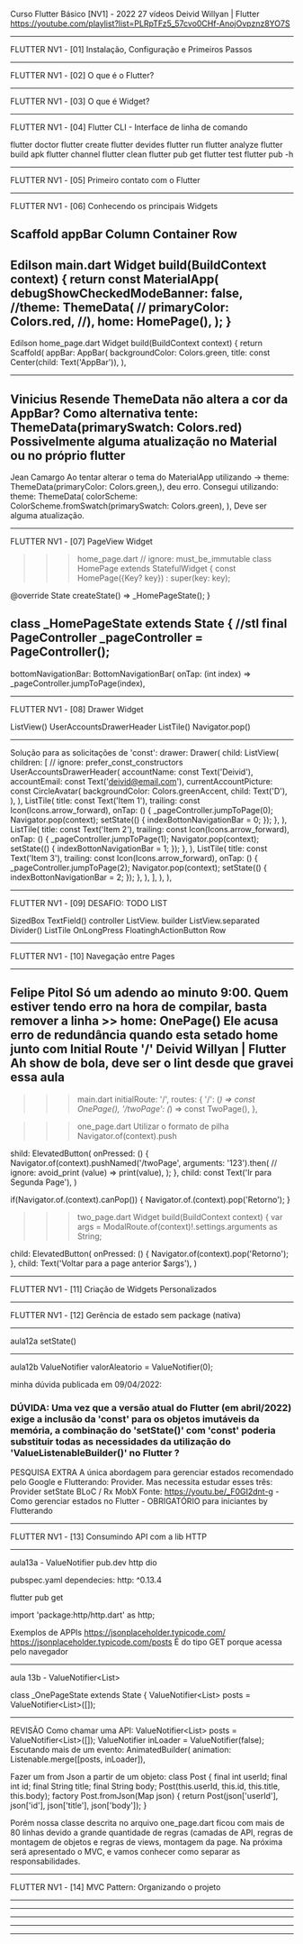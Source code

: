 Curso Flutter Básico [NV1] - 2022
27 vídeos
Deivid Willyan | Flutter
https://youtube.com/playlist?list=PLRpTFz5_57cvo0CHf-AnojOvpznz8YO7S

________________________________________________________________
FLUTTER NV1 - [01] Instalação, Configuração e Primeiros Passos

________________________________________________________________
FLUTTER NV1 - [02] O que é o Flutter?

________________________________________________________________
FLUTTER NV1 - [03] O que é Widget?
 
________________________________________________________________ 
FLUTTER NV1 - [04] Flutter CLI - Interface de linha de comando

flutter doctor
flutter create
flutter devides
flutter run
flutter analyze
flutter build apk
flutter channel
flutter clean
flutter pub get
flutter test
flutter pub -h

________________________________________________________________
FLUTTER NV1 - [05] Primeiro contato com o Flutter

 
________________________________________________________________
FLUTTER NV1 - [06] Conhecendo os principais Widgets

Scaffold
appBar
Column
Container
Row
-----------------------------
Edilson
main.dart
Widget build(BuildContext context) {
    return const MaterialApp(
      debugShowCheckedModeBanner: false,
      //theme: ThemeData(
      //  primaryColor: Colors.red,
      //),
      home: HomePage(),
    );
  }
-----------------------------
Edilson
home_page.dart
Widget build(BuildContext context) {
    return Scaffold(
      appBar: AppBar(
        backgroundColor: Colors.green,
        title: const Center(child: Text('AppBar')),
      ),

-----------------------------
Vinicius Resende
ThemeData não altera a cor da AppBar? Como alternativa tente:
ThemeData(primarySwatch: Colors.red)
Possivelmente alguma atualização no Material ou no próprio flutter
-------------------------
Jean Camargo
Ao tentar alterar o tema do MaterialApp utilizando -> theme: ThemeData(primaryColor: Colors.green,),  deu erro. Consegui utilizando:
theme: ThemeData(
        colorScheme: ColorScheme.fromSwatch(primarySwatch: Colors.green),
      ),
Deve ser alguma atualização.

________________________________________________________________
FLUTTER NV1 - [07] PageView Widget

>>> home_page.dart
// ignore: must_be_immutable
class HomePage extends StatefulWidget {
  const HomePage({Key? key}) : super(key: key);

  @override
  State<HomePage> createState() => _HomePageState();
}

class _HomePageState extends State<HomePage> {
  //stl
  final PageController _pageController = PageController();
------------------------------------
 bottomNavigationBar: BottomNavigationBar(
          onTap: (int index) => _pageController.jumpToPage(index),
>>>>>>>>>>

________________________________________________________________
FLUTTER NV1 - [08] Drawer Widget

ListView()
      UserAccountsDrawerHeader 
ListTile()
      Navigator.pop()

--------------------
Solução para as solicitações de 'const':
drawer: Drawer(
        child: ListView(
          children: [
            // ignore: prefer_const_constructors
            UserAccountsDrawerHeader(
              accountName: const Text('Deivid'),
              accountEmail: const Text('deivid@email.com'),
              currentAccountPicture: const CircleAvatar(
                backgroundColor: Colors.greenAccent,
                child: Text('D'),
              ),
            ),
            ListTile(
              title: const Text('Item 1'),
              trailing: const Icon(Icons.arrow_forward),
              onTap: () {
                _pageController.jumpToPage(0);
                Navigator.pop(context);
                setState(() {
                  indexBottonNavigationBar = 0;
                });
              },
            ),
            ListTile(
              title: const Text('Item 2'),
              trailing: const Icon(Icons.arrow_forward),
              onTap: () {
                _pageController.jumpToPage(1);
                Navigator.pop(context);
                setState(() {
                  indexBottonNavigationBar = 1;
                });
              },
            ),
            ListTile(
              title: const Text('Item 3'),
              trailing: const Icon(Icons.arrow_forward),
              onTap: () {
                _pageController.jumpToPage(2);
                Navigator.pop(context);
                setState(() {
                  indexBottonNavigationBar = 2;
                });
              },
            ),
          ],
        ),
      ),

________________________________________________________________
FLUTTER NV1 - [09] DESAFIO: TODO LIST

SizedBox
TextField()
    controller
ListView. builder
ListView.separated
     Divider()
ListTile
     OnLongPress
FloatinghActionButton
     Row

________________________________________________________________
FLUTTER NV1 - [10] Navegação entre Pages

-------------------------------------------------
Felipe Pitol
Só um adendo ao minuto 9:00.
Quem estiver tendo erro na hora de compilar, basta remover a linha >> home: OnePage()
Ele acusa erro de redundância quando esta setado home junto com Initial Route '/'
Deivid Willyan | Flutter
Ah show de bola, deve ser o lint desde que gravei essa aula
-------------------------------------------------

>>>main.dart
initialRoute: '/',
      routes: {
        '/': (_) => const OnePage(),
        '/twoPage': (_) => const TwoPage(),
      },

>>>one_page.dart
Utilizar o formato de pilha
Navigator.of(context).push

shild: ElevatedButton(
          onPressed: () {
            Navigator.of(context).pushNamed('/twoPage', arguments: '123').then(
                  // ignore: avoid_print
                  (value) => print(value),
                );
          },
          child: const Text('Ir para Segunda Page'),
        )

if(Navigator.of.(context).canPop()) {
      Navigator.of.(context).pop('Retorno');
}

>>>two_page.dart
Widget build(BuildContext context) {
    var args = ModalRoute.of(context)!.settings.arguments as String;

 child: ElevatedButton(
          onPressed: () {
            Navigator.of(context).pop('Retorno');
          },
          child: Text('Voltar para a page anterior $args'),
        )


________________________________________________________________
FLUTTER NV1 - [11] Criação de Widgets Personalizados

________________________________________________________________

FLUTTER NV1 - [12] Gerência de estado sem package (nativa)  

-------------------
aula12a
setState()

-------------------
aula12b
ValueNotifier<int> valorAleatorio = ValueNotifier<int>(0);

minha dúvida publicada em 09/04/2022:
### DÚVIDA: Uma vez que a versão atual do Flutter (em abril/2022) exige a inclusão da 'const' para os objetos imutáveis da memória, a combinação do 'setState()' com 'const' poderia substituir todas as necessidades da utilização do  'ValueListenableBuilder()'  no Flutter ?

PESQUISA EXTRA
A única abordagem para gerenciar estados recomendado pelo Google e Flutterando: Provider.
Mas necessita estudar esses três:
Provider
setState
BLoC / Rx
MobX
Fonte: https://youtu.be/_F0GI2dnt-g - Como gerenciar estados no Flutter - OBRIGATÓRIO para iniciantes by Flutterando

________________________________________________________________
FLUTTER NV1 - [13] Consumindo API com a lib HTTP

-------------------
aula13a - ValueNotifier<int>
pub.dev
    http
    dio

pubspec.yaml
    dependecies:
    http: ^0.13.4

flutter pub get

import 'package:http/http.dart' as http;

Exemplos de APPIs
https://jsonplaceholder.typicode.com/
https://jsonplaceholder.typicode.com/posts
É do tipo GET porque acessa pelo navegador

-------------------
aula 13b - ValueNotifier<List<Post>>

class _OnePageState extends State<OnePage> {
  ValueNotifier<List<Post>> posts = ValueNotifier<List<Post>>([]);

-------------------
REVISÃO
Como chamar uma API:
 ValueNotifier<List<Post>> posts = ValueNotifier<List<Post>>([]);
  ValueNotifier<bool> inLoader = ValueNotifier<bool>(false);
Escutando mais de um evento:
 AnimatedBuilder(
                animation: Listenable.merge([posts, inLoader]),

Fazer um from Json a partir de um objeto:
class Post {
  final int userId;
  final int id;
  final String title;
  final String body;
  Post(this.userId, this.id, this.title, this.body);
  factory Post.fromJson(Map json) {
    return Post(json['userId'], json['id'], json['title'], json['body']);
  }

Porém nossa classe descrita no arquivo one_page.dart ficou com mais de 80 linhas devido a grande quantidade de regras (camadas de API, regras de montagem de objetos e regras de views, montagem da page. Na próxima será apresentado o MVC, e vamos conhecer como separar as responsabilidades.

________________________________________________________________
FLUTTER NV1 - [14] MVC Pattern: Organizando o projeto


________________________________________________________________


________________________________________________________________


________________________________________________________________


________________________________________________________________


________________________________________________________________



 
